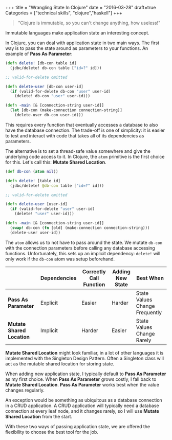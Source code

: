 +++
title = "Wrangling State In Clojure"
date = "2016-03-28"
draft=true
Categories = ["technical skills", "clojure","haskell"]
+++

> "Clojure is immutable, so you can't change anything, how useless!"

Immutable languages make application state an interesting concept.

In Clojure, you can deal with application state in two main ways. The first way
is to pass the state around as parameters to your functions. An example of
**Pass As Parameter**:

``` clojure
(defn delete! [db-con table id]
  (jdbc/delete! db-con table ["id=?" id]))

;; valid-for-delete omitted

(defn delete-user [db-con user-id]
  (if (valid-for-delete db-con "user" user-id)
    (delete! db-con "user" user-id)))

(defn -main [& [connection-string user-id]]
  (let [db-con (make-connection connection-string)]
    (delete-user db-con user-id)))
```

This requires every function that eventually accesses a database to also have
the database connection. The trade-off is one of simplicity: it is easier to
test and interact with code that takes all of its dependencies as parameters.

The alternative is to set a thread-safe value somewhere and give the underlying
code access to it. In Clojure, the ```atom``` primitive is the first choice for
this. Let's call this: **Mutate Shared Location**.

``` clojure
(def db-con (atom nil))

(defn delete! [table id]
  (jdbc/delete! @db-con table ["id=?" id]))

;; valid-for-delete omitted

(defn delete-user [user-id]
  (if (valid-for-delete "user" user-id)
    (delete! "user" user-id)))

(defn -main [& [connection-string user-id]]
  (swap! db-con (fn [old] (make-connection connection-string)))
  (delete-user user-id))
```

The ```atom``` allows us to not have to pass around the state. We mutate
```db-con``` with the connection parameters before calling any database accessing
functions. Unfortunately, this sets up an implicit dependency: ```delete!```
will only work if the ```db-con``` atom was setup beforehand.

| | Dependencies | Correctly Call Function | Adding New State | Best When |
|------------- |-------------- | ------------ | ------------- | ------------- |
|**Pass As Parameter** | Explicit |  Easier  | Harder | State Values Change Frequently
|**Mutate Shared Location** | Implicit |  Harder  |  Easier | State Values Change Rarely

**Mutate Shared Location** might look familiar, in a lot of other languages it
is implemented with the Singleton Design Pattern. Often a Singleton class will
act as the mutable shared location for storing state.

When adding new application state, I typically default to **Pass As Parameter**
as my first choice. When **Pass As Parameter** grows costly, I fall back to
**Mutate Shared Location**. **Pass As Parameter** works best when the value
changes regularly.

An exception would be something as ubiquitous as a database connection in a CRUD
application. A CRUD application will typically need a database connection at
every leaf node, and it changes rarely, so I will use **Mutate Shared Location**
from the start.

With these two ways of passing application state, we are offered the flexibility
to choose the best tool for the job.
